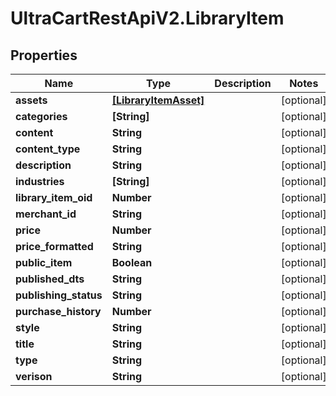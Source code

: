 # UltraCartRestApiV2.LibraryItem

## Properties
Name | Type | Description | Notes
------------ | ------------- | ------------- | -------------
**assets** | [**[LibraryItemAsset]**](LibraryItemAsset.md) |  | [optional] 
**categories** | **[String]** |  | [optional] 
**content** | **String** |  | [optional] 
**content_type** | **String** |  | [optional] 
**description** | **String** |  | [optional] 
**industries** | **[String]** |  | [optional] 
**library_item_oid** | **Number** |  | [optional] 
**merchant_id** | **String** |  | [optional] 
**price** | **Number** |  | [optional] 
**price_formatted** | **String** |  | [optional] 
**public_item** | **Boolean** |  | [optional] 
**published_dts** | **String** |  | [optional] 
**publishing_status** | **String** |  | [optional] 
**purchase_history** | **Number** |  | [optional] 
**style** | **String** |  | [optional] 
**title** | **String** |  | [optional] 
**type** | **String** |  | [optional] 
**verison** | **String** |  | [optional] 


